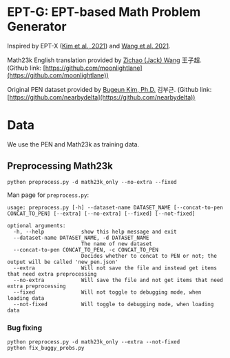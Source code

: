 # EPT-G: EPT-based Math Problem Generator
Inspired by EPT-X ([Kim et al., 2021](https://www.2022.aclweb.org/papers)) and [Wang et al. 2021](https://aclanthology.org/2021.emnlp-main.484/).

Math23k English translation provided by [Zichao (Jack) Wang](https://zw16.web.rice.edu) 王子超. (Github link: [https://github.com/moonlightlane](https://github.com/moonlightlane))

Original PEN dataset provided by [Bugeun Kim, Ph.D.](https://scholar.google.com/citations?user=6zDxUP8AAAAJ&hl=ko&oi=ao) 김부근. (Github link: [https://github.com/nearbydelta](https://github.com/nearbydelta))

# Data
We use the PEN and Math23k as training data.
## Preprocessing Math23k
```
python preprocess.py -d math23k_only --no-extra --fixed
```
Man page for `preprocess.py`:
```
usage: preprocess.py [-h] --dataset-name DATASET_NAME [--concat-to-pen CONCAT_TO_PEN] [--extra] [--no-extra] [--fixed] [--not-fixed]

optional arguments:
  -h, --help            show this help message and exit
  --dataset-name DATASET_NAME, -d DATASET_NAME
                        The name of new dataset
  --concat-to-pen CONCAT_TO_PEN, -c CONCAT_TO_PEN
                        Decides whether to concat to PEN or not; the output will be called 'new_pen.json'
  --extra               Will not save the file and instead get items that need extra preprocessing
  --no-extra            Will save the file and not get items that need extra preprocessing
  --fixed               Will not toggle to debugging mode, when loading data
  --not-fixed           Will toggle to debugging mode, when loading data
```
### Bug fixing
```
python preprocess.py -d math23k_only --extra --not-fixed
python fix_buggy_probs.py
```